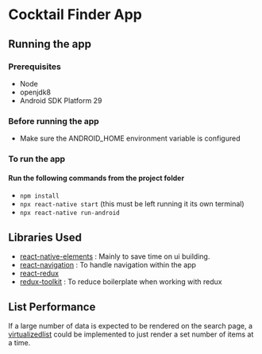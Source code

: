 # Cocktail Finder App

## Running the app

### Prerequisites
- Node
- openjdk8
- Android SDK Platform 29

### Before running the app
- Make sure the ANDROID_HOME environment variable is configured

### To run the app
#### Run the following commands from the project folder
- `npm install`
- `npx react-native start` (this must be left running it its own terminal)
- `npx react-native run-android`

## Libraries Used
- [react-native-elements](https://reactnativeelements.com/docs/) : Mainly to save time on ui building.
- [react-navigation](https://reactnavigation.org/docs/getting-started) : To handle navigation within the app
- [react-redux](https://react-redux.js.org/introduction/getting-started)
- [redux-toolkit](https://redux-toolkit.js.org/introduction/getting-started) : To reduce boilerplate when working with redux

## List Performance
If a large number of data is expected to be rendered on the search page, a [virtualizedlist](https://reactnative.dev/docs/virtualizedlist) could be implemented to just render a set number of items at a time.
